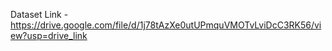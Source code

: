 Dataset Link - https://drive.google.com/file/d/1j78tAzXe0utUPmquVMOTvLviDcC3RK56/view?usp=drive_link
